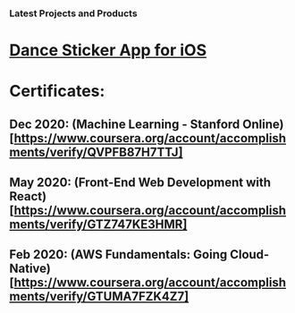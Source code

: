 ### Latest Projects and Products

# [Dance Sticker App for iOS](https://apps.apple.com/ca/app/dance-sticker-pack/id1537390573?app=messages) 

# Certificates:
## Dec 2020: (Machine Learning - Stanford Online)[https://www.coursera.org/account/accomplishments/verify/QVPFB87H7TTJ]
## May 2020: (Front-End Web Development with React)[https://www.coursera.org/account/accomplishments/verify/GTZ747KE3HMR]
## Feb 2020: (AWS Fundamentals: Going Cloud-Native)[https://www.coursera.org/account/accomplishments/verify/GTUMA7FZK4Z7]

<!--
**drmeph/drmeph** is a ✨ _special_ ✨ repository because its `README.md` (this file) appears on your GitHub profile.

Here are some ideas to get you started:

- 🔭 I’m currently working on ...
- 🌱 I’m currently learning ...
- 👯 I’m looking to collaborate on ...
- 🤔 I’m looking for help with ...
- 💬 Ask me about ...
- 📫 How to reach me: ...
- 😄 Pronouns: ...
- ⚡ Fun fact: ...
-->
